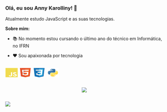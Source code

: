 ### Olá, eu sou Anny Karolliny! 👋

Atualmente estudo JavaScript e as suas tecnologias.

**Sobre mim:**

- 📚 No momento estou cursando o último ano do técnico em Informática, no IFRN

- ❤️ Sou apaixonada por tecnologia

<div style="display: inline_block"><br>
  <img align="center" alt="JS" height="30" width="40" src="https://raw.githubusercontent.com/devicons/devicon/master/icons/javascript/javascript-plain.svg">
  <img align="center" alt="HTML" height="30" width="40" src="https://raw.githubusercontent.com/devicons/devicon/master/icons/html5/html5-original.svg">
  <img align="center" alt="CSS" height="30" width="40" src="https://raw.githubusercontent.com/devicons/devicon/master/icons/css3/css3-original.svg">
  <img align="center" alt="Python" height="30" width="40" src="https://raw.githubusercontent.com/devicons/devicon/master/icons/python/python-original.svg">
</div>

##

<div align="center">
  <img align="center" height="160px" src="https://github-readme-stats.vercel.app/api/top-langs/?username=annykarolliny&layout=compact&theme=buefy&hide_border=true" />
</div>

##

<div> 
  <a href="https://www.linkedin.com/in/anny-karolliny-de-oliveira-silva-4334062ba/">
    <img src="https://img.shields.io/badge/-LinkedIn-%230077B5?style=for-the-badge&logo=linkedin&logoColor=white"></a> 
</div>

